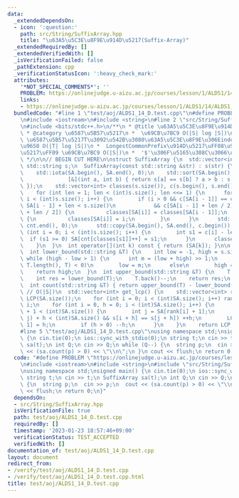 ```yaml
---
data:
  _extendedDependsOn:
  - icon: ':question:'
    path: src/String/SuffixArray.hpp
    title: "\u63A5\u5C3E\u8F9E\u914D\u5217(Suffix-Array)"
  _extendedRequiredBy: []
  _extendedVerifiedWith: []
  _isVerificationFailed: false
  _pathExtension: cpp
  _verificationStatusIcon: ':heavy_check_mark:'
  attributes:
    '*NOT_SPECIAL_COMMENTS*': ''
    PROBLEM: https://onlinejudge.u-aizu.ac.jp/courses/lesson/1/ALDS1/14/ALDS1_14_D
    links:
    - https://onlinejudge.u-aizu.ac.jp/courses/lesson/1/ALDS1/14/ALDS1_14_D
  bundledCode: "#line 1 \"test/aoj/ALDS1_14_D.test.cpp\"\n#define PROBLEM \"https://onlinejudge.u-aizu.ac.jp/courses/lesson/1/ALDS1/14/ALDS1_14_D\"\
    \n#include <iostream>\n#include <string>\n#line 2 \"src/String/SuffixArray.hpp\"\
    \n#include <bits/stdc++.h>\n/**\n * @title \u63A5\u5C3E\u8F9E\u914D\u5217(Suffix-Array)\n\
    \ * @category \u6587\u5B57\u5217\n *  \u69CB\u7BC9 O(|S| log |S|)\n *  lower_bound(T)\
    \ \u6587\u5B57\u5217T\u3092\u542B\u3080\u63A5\u5C3E\u8F9E\u306Eindex\u306E\u4E0B\
    \u9650 O(|T| log |S|)\n *  LongestCommonPrefix\u914D\u5217\uFF08\u9AD8\u3055\u914D\
    \u5217\uFF09 \u69CB\u7BC9 O(|S|)\n *  '$'\u306F\u5165\u308C\u3066\u306A\u3044\n\
    \ */\n\n// BEGIN CUT HERE\n\nstruct SuffixArray {\n  std::vector<int> SA;\n  const\
    \ std::string s;\n  SuffixArray(const std::string &str) : s(str) {\n    SA.resize(s.size());\n\
    \    std::iota(SA.begin(), SA.end(), 0);\n    std::sort(SA.begin(), SA.end(),\n\
    \              [&](int a, int b) { return s[a] == s[b] ? a > b : s[a] < s[b];\
    \ });\n    std::vector<int> classes(s.size()), c(s.begin(), s.end()), cnt(s.size());\n\
    \    for (int len = 1; len < (int)s.size(); len <<= 1) {\n      for (int i = 0;\
    \ i < (int)s.size(); i++) {\n        if (i > 0 && c[SA[i - 1]] == c[SA[i]] &&\
    \ SA[i - 1] + len < s.size()\n            && c[SA[i - 1] + len / 2] == c[SA[i]\
    \ + len / 2]) {\n          classes[SA[i]] = classes[SA[i - 1]];\n        } else\
    \ {\n          classes[SA[i]] = i;\n        }\n      }\n      std::iota(cnt.begin(),\
    \ cnt.end(), 0);\n      std::copy(SA.begin(), SA.end(), c.begin());\n      for\
    \ (int i = 0; i < (int)s.size(); i++) {\n        int s1 = c[i] - len;\n      \
    \  if (s1 >= 0) SA[cnt[classes[s1]]++] = s1;\n      }\n      classes.swap(c);\n\
    \    }\n  }\n  int operator[](int k) const { return (SA[k]); }\n\n  // O(|T|log|S|)\n\
    \  int lower_bound(std::string &T) {\n    int low = -1, high = s.size();\n   \
    \ while (high - low > 1) {\n      int m = (low + high) >> 1;\n      if (s.compare(SA[m],\
    \ T.length(), T) < 0)\n        low = m;\n      else\n        high = m;\n    }\n\
    \    return high;\n  }\n  int upper_bound(std::string &T) {\n    T.back()++;\n\
    \    int res = lower_bound(T);\n    T.back()--;\n    return res;\n  }\n  // O(|T|log|S|)\n\
    \  int count(std::string &T) { return upper_bound(T) - lower_bound(T); }\n\n \
    \ // O(|S|)\n  std::vector<int> get_lcp() {\n    std::vector<int> rank(SA.size()),\
    \ LCP(SA.size());\n    for (int i = 0; i < (int)SA.size(); i++) rank[SA[i]] =\
    \ i;\n    for (int i = 0, h = 0; i < (int)SA.size(); i++) {\n      if (rank[i]\
    \ + 1 < (int)SA.size()) {\n        int j = SA[rank[i] + 1];\n        while (std::max(i,\
    \ j) + h < (int)SA.size() && s[i + h] == s[j + h]) ++h;\n        LCP[rank[i] +\
    \ 1] = h;\n        if (h > 0) --h;\n      }\n    }\n    return LCP;\n  }\n};\n\
    #line 5 \"test/aoj/ALDS1_14_D.test.cpp\"\nusing namespace std;\nsigned main()\
    \ {\n cin.tie(0);\n ios::sync_with_stdio(0);\n string t;\n cin >> t;\n SuffixArray\
    \ sa(t);\n int Q;\n cin >> Q;\n while (Q--) {\n  string p;\n  cin >> p;\n  cout\
    \ << (sa.count(p) > 0) << \"\\n\";\n }\n cout << flush;\n return 0;\n}\n"
  code: "#define PROBLEM \"https://onlinejudge.u-aizu.ac.jp/courses/lesson/1/ALDS1/14/ALDS1_14_D\"\
    \n#include <iostream>\n#include <string>\n#include \"src/String/SuffixArray.hpp\"\
    \nusing namespace std;\nsigned main() {\n cin.tie(0);\n ios::sync_with_stdio(0);\n\
    \ string t;\n cin >> t;\n SuffixArray sa(t);\n int Q;\n cin >> Q;\n while (Q--)\
    \ {\n  string p;\n  cin >> p;\n  cout << (sa.count(p) > 0) << \"\\n\";\n }\n cout\
    \ << flush;\n return 0;\n}"
  dependsOn:
  - src/String/SuffixArray.hpp
  isVerificationFile: true
  path: test/aoj/ALDS1_14_D.test.cpp
  requiredBy: []
  timestamp: '2023-01-23 18:57:46+09:00'
  verificationStatus: TEST_ACCEPTED
  verifiedWith: []
documentation_of: test/aoj/ALDS1_14_D.test.cpp
layout: document
redirect_from:
- /verify/test/aoj/ALDS1_14_D.test.cpp
- /verify/test/aoj/ALDS1_14_D.test.cpp.html
title: test/aoj/ALDS1_14_D.test.cpp
---
```

